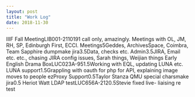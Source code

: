 ```yaml
---
layout: post
title: "Work Log"
date: 2018-11-30
---
```

<tr><td>IIIF Fall Meeting</td><td>LIB001-2110</td><td>19</td><td>1 call only, amazingly. Meetings with OL, JM, RH, SP, Edinburgh First, ECCI.</td></tr>
<tr><td>Meetings</td><td></td><td>5</td><td>Geddes, ArchivesSpace, Coimbra, Team</td></tr>
<tr><td>Sapphire dump</td><td>make jira</td><td>3.5</td><td>Data, checks etc.</td></tr>
<tr><td>Admin</td><td></td><td>3.5</td><td>JIRA, Email etc. etc., chasing JIRA config issues, Sarah things, Weijian things</td></tr>
<tr><td>Early English Drama Box</td><td>LUC023A-95</td><td>1.5</td><td>Working with EQL, updating LUNA etc.</td></tr>
<tr><td>LUNA support</td><td></td><td>1.5</td><td>Grappling with oauth for php for API, explaining image moves to people</td></tr>
<tr><td>ezProxy Support</td><td></td><td>0.5</td><td>Taylor Stanza</td></tr>
<tr><td>QMU special chars</td><td>make jira</td><td>0.5</td><td></td></tr>
<tr><td>Heriot Watt LDAP test</td><td>LUC656A-212</td><td>0.5</td><td>Stevie fixed live- liaising re test</td></tr>
